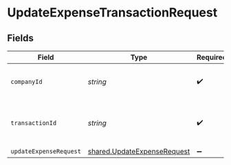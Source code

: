 # UpdateExpenseTransactionRequest


## Fields

| Field                                                                             | Type                                                                              | Required                                                                          | Description                                                                       | Example                                                                           |
| --------------------------------------------------------------------------------- | --------------------------------------------------------------------------------- | --------------------------------------------------------------------------------- | --------------------------------------------------------------------------------- | --------------------------------------------------------------------------------- |
| `companyId`                                                                       | *string*                                                                          | :heavy_check_mark:                                                                | Unique identifier for a company.                                                  | 8a210b68-6988-11ed-a1eb-0242ac120002                                              |
| `transactionId`                                                                   | *string*                                                                          | :heavy_check_mark:                                                                | The unique identifier for your SMB's transaction.                                 | 336694d8-2dca-4cb5-a28d-3ccb83e55eee                                              |
| `updateExpenseRequest`                                                            | [shared.UpdateExpenseRequest](../../../sdk/models/shared/updateexpenserequest.md) | :heavy_minus_sign:                                                                | N/A                                                                               |                                                                                   |